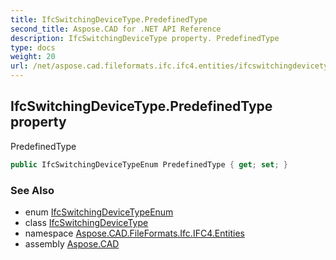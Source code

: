 ```yaml
---
title: IfcSwitchingDeviceType.PredefinedType
second_title: Aspose.CAD for .NET API Reference
description: IfcSwitchingDeviceType property. PredefinedType
type: docs
weight: 20
url: /net/aspose.cad.fileformats.ifc.ifc4.entities/ifcswitchingdevicetype/predefinedtype/
---
```

## IfcSwitchingDeviceType.PredefinedType property

PredefinedType

```csharp
public IfcSwitchingDeviceTypeEnum PredefinedType { get; set; }
```

### See Also

* enum [IfcSwitchingDeviceTypeEnum](../../../aspose.cad.fileformats.ifc.ifc4.types/ifcswitchingdevicetypeenum/)
* class [IfcSwitchingDeviceType](../)
* namespace [Aspose.CAD.FileFormats.Ifc.IFC4.Entities](../../ifcswitchingdevicetype/)
* assembly [Aspose.CAD](../../../)


